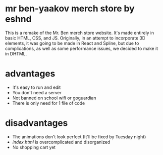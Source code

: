 # mr ben-yaakov merch store by eshnd
This is a remake of the Mr. Ben merch store website. It's made entirely in basic HTML, CSS, and JS. Originally, in an attempt to incorporate 3D elements, it was going to be made in React and Spline, but due to complications, as well as some performance issues, we decided to make it in DHTML.  

# advantages  
- It's easy to run and edit  
- You don't need a server  
- Not banned on school wifi or goguardian
- There is only need for 1 file of code

# disadvantages
- The animations don't look perfect (It'll be fixed by Tuesday night)
- _index.html_ is overcomplicated and disorganized
- No shopping cart yet 
